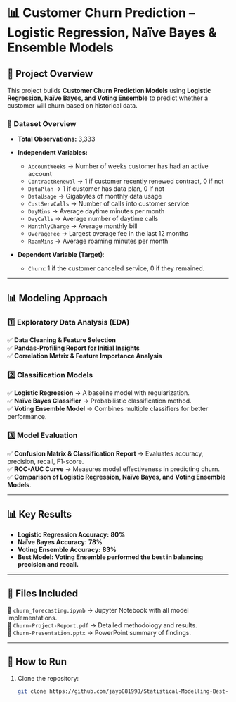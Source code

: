 # 📊 Customer Churn Prediction – Logistic Regression, Naïve Bayes & Ensemble Models

## 📝 Project Overview
This project builds **Customer Churn Prediction Models** using **Logistic Regression, Naïve Bayes, and Voting Ensemble** to predict whether a customer will churn based on historical data. 

### 📌 Dataset Overview
- **Total Observations:** 3,333  
- **Independent Variables:**
  - `AccountWeeks` → Number of weeks customer has had an active account  
  - `ContractRenewal` → 1 if customer recently renewed contract, 0 if not  
  - `DataPlan` → 1 if customer has data plan, 0 if not  
  - `DataUsage` → Gigabytes of monthly data usage  
  - `CustServCalls` → Number of calls into customer service  
  - `DayMins` → Average daytime minutes per month  
  - `DayCalls` → Average number of daytime calls  
  - `MonthlyCharge` → Average monthly bill  
  - `OverageFee` → Largest overage fee in the last 12 months  
  - `RoamMins` → Average roaming minutes per month  

- **Dependent Variable (Target)**:  
  - `Churn`: 1 if the customer canceled service, 0 if they remained.  

---

## 📊 Modeling Approach
### **1️⃣ Exploratory Data Analysis (EDA)**
✅ **Data Cleaning & Feature Selection**  
✅ **Pandas-Profiling Report for Initial Insights**  
✅ **Correlation Matrix & Feature Importance Analysis**  

### **2️⃣ Classification Models**
✅ **Logistic Regression** → A baseline model with regularization.  
✅ **Naïve Bayes Classifier** → Probabilistic classification method.  
✅ **Voting Ensemble Model** → Combines multiple classifiers for better performance.  

### **3️⃣ Model Evaluation**
✅ **Confusion Matrix & Classification Report** → Evaluates accuracy, precision, recall, F1-score.  
✅ **ROC-AUC Curve** → Measures model effectiveness in predicting churn.  
✅ **Comparison of Logistic Regression, Naïve Bayes, and Voting Ensemble Models**.  

---

## **📊 Key Results**
- **Logistic Regression Accuracy:** **80%**  
- **Naïve Bayes Accuracy:** **78%**  
- **Voting Ensemble Accuracy:** **83%**  
- **Best Model:** **Voting Ensemble performed the best in balancing precision and recall.**  

---

## **📂 Files Included**
📌 `churn_forecasting.ipynb` → Jupyter Notebook with all model implementations.  
📌 `Churn-Project-Report.pdf` → Detailed methodology and results.  
📌 `Churn-Presentation.pptx` → PowerPoint summary of findings.  

---

## 🚀 **How to Run**
1. Clone the repository:
   ```sh
   git clone https://github.com/jayp881998/Statistical-Modelling-Best-Practices.git
